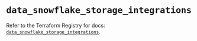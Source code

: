 # `data_snowflake_storage_integrations`

Refer to the Terraform Registry for docs: [`data_snowflake_storage_integrations`](https://registry.terraform.io/providers/snowflakedb/snowflake/2.1.0/docs/data-sources/storage_integrations).
